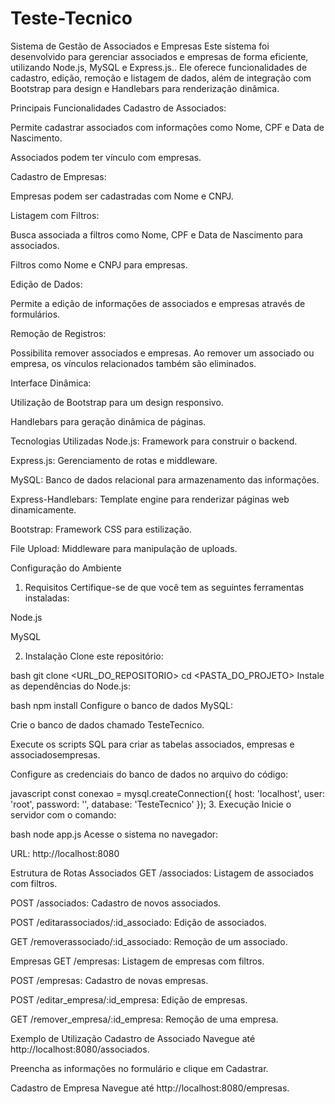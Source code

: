 
# Teste-Tecnico

Sistema de Gestão de Associados e Empresas
Este sistema foi desenvolvido para gerenciar associados e empresas de forma eficiente, utilizando Node.js, MySQL e Express.js.. Ele oferece funcionalidades de cadastro, edição, remoção e listagem de dados, além de integração com Bootstrap para design e Handlebars para renderização dinâmica.

Principais Funcionalidades
Cadastro de Associados:

Permite cadastrar associados com informações como Nome, CPF e Data de Nascimento.

Associados podem ter vínculo com empresas.

Cadastro de Empresas:

Empresas podem ser cadastradas com Nome e CNPJ.

Listagem com Filtros:

Busca associada a filtros como Nome, CPF e Data de Nascimento para associados.

Filtros como Nome e CNPJ para empresas.

Edição de Dados:

Permite a edição de informações de associados e empresas através de formulários.

Remoção de Registros:

Possibilita remover associados e empresas. Ao remover um associado ou empresa, os vínculos relacionados também são eliminados.

Interface Dinâmica:

Utilização de Bootstrap para um design responsivo.

Handlebars para geração dinâmica de páginas.

Tecnologias Utilizadas
Node.js: Framework para construir o backend.

Express.js: Gerenciamento de rotas e middleware.

MySQL: Banco de dados relacional para armazenamento das informações.

Express-Handlebars: Template engine para renderizar páginas web dinamicamente.

Bootstrap: Framework CSS para estilização.

File Upload: Middleware para manipulação de uploads.

Configuração do Ambiente
1. Requisitos
Certifique-se de que você tem as seguintes ferramentas instaladas:

Node.js

MySQL

2. Instalação
Clone este repositório:

bash
git clone <URL_DO_REPOSITORIO>
cd <PASTA_DO_PROJETO>
Instale as dependências do Node.js:

bash
npm install
Configure o banco de dados MySQL:

Crie o banco de dados chamado TesteTecnico.

Execute os scripts SQL para criar as tabelas associados, empresas e associadosempresas.

Configure as credenciais do banco de dados no arquivo do código:

javascript
const conexao = mysql.createConnection({
    host: 'localhost',
    user: 'root',
    password: '',
    database: 'TesteTecnico'
});
3. Execução
Inicie o servidor com o comando:

bash
node app.js
Acesse o sistema no navegador:

URL: http://localhost:8080

Estrutura de Rotas
Associados
GET /associados: Listagem de associados com filtros.

POST /associados: Cadastro de novos associados.

POST /editarassociados/:id_associado: Edição de associados.

GET /removerassociado/:id_associado: Remoção de um associado.

Empresas
GET /empresas: Listagem de empresas com filtros.

POST /empresas: Cadastro de novas empresas.

POST /editar_empresa/:id_empresa: Edição de empresas.

GET /remover_empresa/:id_empresa: Remoção de uma empresa.

Exemplo de Utilização
Cadastro de Associado
Navegue até http://localhost:8080/associados.

Preencha as informações no formulário e clique em Cadastrar.

Cadastro de Empresa
Navegue até http://localhost:8080/empresas.
